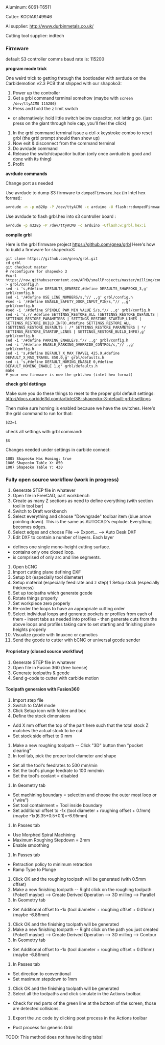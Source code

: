 Aluminum:
6061-T6511

Cutter:
KODIAK149946

Al supplier:
http://www.durbinmetals.co.uk/

Cutting tool supplier:
indtech

### Firmware
default S3 controller comms baud rate is: 115200

__program mode trick__

One weird trick to getting through the bootloader with avrdude on the Carbidemotion v2.3 PCB that shipped with our shapoko3:

1. Power up the controller
1. Get a grbl command terminal somehow (maybe with `screen /dev/ttyACM0 115200`)
1. Press and hold the z limit switch
 - or alternatively: hold little switch below capacitor, not letting go. (just press on the giant through hole cap, you'll feel the click)
1. In the grbl command terminal issue a ctrl-x keystroke combo to reset grbl (the grbl prompt should then show up)
1. Now exit & disconnect from the command terminal
1. Do avrdude command
1. Release the switch/capacitor button (only once avrdude is good and done with its thing)
1. Profit

__avrdude commands__

Change port as needed

Use avrdude to dump S3 firmware to `dumpedFirmware.hex` (in Intel hex format):
```bash
avrdude -n -p m328p -P /dev/ttyACM0 -c arduino -U flash:r:dumpedFirmware.hex:i 
```

Use avrdude to flash grbl.hex into s3 controller board :
```bash
avrdude -p m328p -P /dev/ttyACM0 -c arduino -Uflash:w:grbl.hex:i
```
__compile grbl__

Here is the grbl firmware project https://github.com/gnea/grbl
Here's how to build a firmware for shapeoko3:
```
git clone https://github.com/gnea/grbl.git
cd grbl
git checkout master
# reconfigure for shapeoko 3
#curl https://raw.githubusercontent.com/AFMD/smallProjects/master/milling/config.h > grbl/config.h
sed -i 's,#define DEFAULTS_GENERIC,#define DEFAULTS_SHAPEOKO_3,g' grbl/config.h
sed -i '/#define USE_LINE_NUMBERS/s,^// ,,g' grbl/config.h
#sed -i '/#define ENABLE_SAFETY_DOOR_INPUT_PIN/s,^// ,,g' grbl/config.h
#sed -i '/#define SPINDLE_PWM_MIN_VALUE 5/s,^// ,,g' grbl/config.h
sed -i 's,// #define SETTINGS_RESTORE_ALL (SETTINGS_RESTORE_DEFAULTS | SETTINGS_RESTORE_PARAMETERS | SETTINGS_RESTORE_STARTUP_LINES | SETTINGS_RESTORE_BUILD_INFO),#define SETTINGS_RESTORE_ALL (SETTINGS_RESTORE_DEFAULTS | /* SETTINGS_RESTORE_PARAMETERS | */ SETTINGS_RESTORE_STARTUP_LINES | SETTINGS_RESTORE_BUILD_INFO),g' grbl/config.h
sed -i '/#define PARKING_ENABLE/s,^// ,,g' grbl/config.h
sed -i '/#define ENABLE_PARKING_OVERRIDE_CONTROL/s,^// ,,g' grbl/config.h
sed -i 's,#define DEFAULT_X_MAX_TRAVEL 425.0,#define DEFAULT_X_MAX_TRAVEL 850.0,g' grbl/defaults.h
sed -i 's,#define DEFAULT_HOMING_ENABLE 0,#define DEFAULT_HOMING_ENABLE 1,g' grbl/defaults.h
make
# your new firmware is now the grbl.hex (intel hex format)
```

__check grbl dettings__

Make sure you do these things to reset to the proper grbl default settings:
http://docs.carbide3d.com/article/38-shapeoko-3-default-grbl-settings

Then make sure homing is enabled because we have the switches. Here's the grbl command to run for that:
```
$22=1
```
check all settings with grbl command:
```
$$
```

Changes needed under settings in carbide connect:
```
1005 Shapeoko Has Homing: true
1006 Shapeoko Table X: 850
1007 Shapeoko Table Y: 430
```

### Fully open source workflow (work in progress)

1. Generate STEP file in whatever
1. Open file in FreeCAD, part workbench
1. Create as many Z sections as need to define everything (with section tool in tool bar)
1. Switch to Draft workbench
1. Select everything and choose "Downgrade" toolbar item (blue arrow pointing down). This is the same as AUTOCAD's explode. Everything becomes edges.
1. Select edges and choose File --> Export... --> Auto Desk DXF
1. Edit DXF to contain a number of layers. Each layer
  - defines one single mono-height cutting surface.
  - contains only one closed loop.
  - is comprised of only arc and line segments.
1. Open bCNC
1. Import cutting plane defining DXF
1. Setup bit (especially tool diameter)
1. Setup material (especially feed rate and z step)
1 Setup stock (especially thickness)
1. Set up toolpaths which generate gcode
  1. Rotate things properly
  1. Set workpiece zero properly
  1. Re-order the loops to have an appropriate cutting order
  1. Select individual loops and generate pockets or profiles from each of them
    - insert tabs as needed into profiles
    - then generate cuts from the above loops and profiles taking care to set starting and finishing plane heights properly
1. Visualize gcode with linuxcnc or camotics
1. Send the gcode to cutter with bCNC or universal gcode sender

#### Proprietary (closed source workflow)

1. Generate STEP file in whatever
1. Open file in Fusion 360 (free license)
1. Generate toolpaths & gcode
1. Send g-code to cutter with carbide motion

#### Toolpath generaion with Fusion360

1. Import step file
1. Switch to CAM mode
1. Click Setup icon with folder and box
1. Define the stock dimensions
 - Add X mm offset the top of the part here such that the total stock Z matches the actual stock to be cut
 - Set stock side offset to 0 mm
1. Make a new roughing toolpath -- Click "3D" button then "pocket clearing"
1. In tool tab, pick the proper tool diameter and shape
 - Set all the tool's feedrates to 500 mm/min
 - Set the tool's plunge feedrate to 100 mm/min
 - Set the tool's coolant = disabled
1. In Geometry tab
 - Set machining boundary = selection and choose the outer most loop or ("wire")
 - Set tool containment =  Tool inside boundary
 - Set additional offset to -1x (tool diameter + roughing offset + 0.1mm) (maybe -1x(6.35+0.5+0.1)=-6.95mm)
1. In Passes tab
 - Use Morphed Spiral Machining
 - Maximum Roughing Stepdown = 2mm
 - Enable smoothing
1. In Passes tab
 - Retraction policy to minimum retraction
 - Ramp Type to Plunge
1. Click OK and the roughing toolpath will be generated (with 0.5mm offset)
1. Make a new finishing toolpath -- Right click on the roughing toolpath (Poket1 maybe) --> Create Derived Operation --> 3D milling --> Parallel
1. In Geometry tab
 - Set Additional offset to -1x (tool diameter + roughing offset + 0.01mm) (maybe -6.86mm)
1. Click OK and the finishing toolpath will be generated
1. Make a new finishing toolpath -- Right click on the path you just created (Poket1 maybe) --> Create Derived Operation --> 3D milling --> Contour
1. In Geometry tab
 - Set Additional offset to -1x (tool diameter + roughing offset + 0.01mm) (maybe -6.86mm)
1. In Passes tab
 - Set direction to conventional
 - Set maximum stepdown to 1mm
1. Click OK and the finishing toolpath will be generated
1. Select all the toolpaths and click simulate in the Actions toolbar.
 - Check for red parts of the green line at the bottom of the screen, those are detected collisions.
1. Export the .nc code by clicking post process in the Actions toolbar
 - Post process for generic Grbl


TODO: This method does not have holding tabs!
